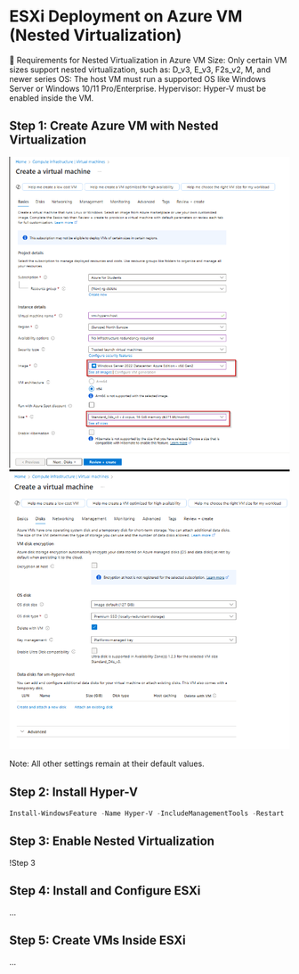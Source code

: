 # ESXi Deployment on Azure VM (Nested Virtualization)

🔧 Requirements for Nested Virtualization in Azure
VM Size: Only certain VM sizes support nested virtualization, such as: D_v3, E_v3, F2s_v2, M, and newer series
OS: The host VM must run a supported OS like Windows Server or Windows 10/11 Pro/Enterprise.
Hypervisor: Hyper-V must be enabled inside the VM.

## Step 1: Create Azure VM with Nested Virtualization
![CreationofVM](images/nested-vm-azure-portal.png)
![CreationofVM](images/nested-vm-azure-portal-2.png)

Note: All other settings remain at their default values.

## Step 2: Install Hyper-V
```powershell
Install-WindowsFeature -Name Hyper-V -IncludeManagementTools -Restart
```

## Step 3: Enable Nested Virtualization
!Step 3

## Step 4: Install and Configure ESXi
...

## Step 5: Create VMs Inside ESXi
...
